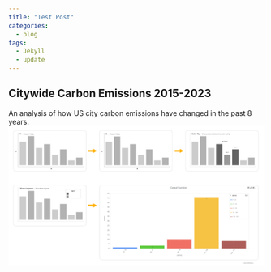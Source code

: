 ```yaml
---
title: "Test Post"
categories:
  - blog
tags:
  - Jekyll
  - update
---
```


## Citywide Carbon Emissions 2015-2023
An analysis of how US city carbon emissions have changed in the past 8 years.
![Bar Chart](/assets/images/placeholder.png)
